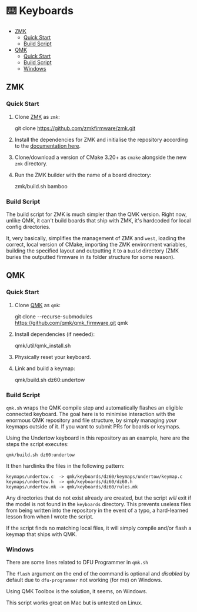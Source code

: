 # ⌨️ Keyboards

<!-- MarkdownTOC autolink="true" -->

- [ZMK](#zmk)
    - [Quick Start](#quick-start)
    - [Build Script](#build-script)
- [QMK](#qmk)
    - [Quick Start](#quick-start-1)
    - [Build Script](#build-script-1)
    - [Windows](#windows)

<!-- /MarkdownTOC -->

## ZMK

### Quick Start

1. Clone [ZMK](https://zmk.dev) as `zmk`:

    git clone https://github.com/zmkfirmware/zmk.git

2. Install the dependencies for ZMK and initialise the repository according to the [documentation here](https://zmk.dev/docs/development/setup).

3. Clone/download a version of CMake 3.20+ as `cmake` alongside the new `zmk` directory.

4. Run the ZMK builder with the name of a board directory:

    zmk/build.sh bamboo

### Build Script

The build script for ZMK is much simpler than the QMK version.  Right now, unlike QMK, it can't build boards that ship with ZMK, it's hardcoded for local config directories.

It, very basically, simplifies the management of ZMK and `west`, loading the correct, local version of CMake, importing the ZMK environment variables, building the specified layout and outputting it to a `build` directory (ZMK buries the outputted firmware in its folder structure for some reason).

## QMK

### Quick Start

1. Clone [QMK](https://qmk.fm) as `qmk`:

    git clone --recurse-submodules https://github.com/qmk/qmk_firmware.git qmk

2. Install dependencies (if needed):

    qmk/util/qmk_install.sh

3. Physically reset your keyboard.

4. Link and build a keymap:

    qmk/build.sh dz60:undertow

### Build Script

`qmk.sh` wraps the QMK compile step and automatically flashes an eligible connected keyboard.  The goal here is to minimise interaction with the enormous QMK repository and file structure, by simply managing *your* keymaps outside of it.  If you want to submit PRs for boards or keymaps.

Using the Undertow keyboard in this repository as an example, here are the steps the script executes:

    qmk/build.sh dz60:undertow

It then hardlinks the files in the following pattern:

```
keymaps/undertow.c  -> qmk/keyboards/dz60/keymaps/undertow/keymap.c
keymaps/undertow.h  -> qmk/keyboards/dz60/dz60.h
keymaps/undertow.mk -> qmk/keyboards/dz60/rules.mk
```

Any directories that do not exist already are created, but the script _will_ exit if the model is not found in the `keyboards` directory.  This prevents useless files from being written into the repository in the event of a typo, a hard-learned lesson from when I wrote the script.

If the script finds no matching local files, it will simply compile and/or flash a keymap that ships with QMK.

### Windows

There are some lines related to DFU Programmer in `qmk.sh`

The `flash` argument on the end of the command is optional and _disabled_ by default due to `dfu-programmer` not working (for me) on Windows.

Using QMK Toolbox is the solution, it seems, on Windows.

This script works great on Mac but is untested on Linux.